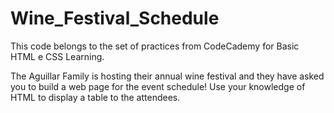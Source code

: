 # Wine_Festival_Schedule

This code belongs to the set of practices from CodeCademy for Basic HTML e CSS Learning.

The Aguillar Family is hosting their annual wine festival and they have asked you to build a web page for the event schedule! 
Use your knowledge of HTML to display a table to the attendees.
